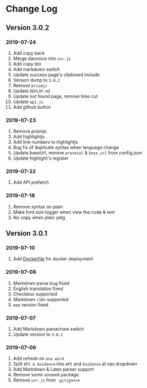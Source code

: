 # Change Log

## Version 3.0.2

### 2019-07-24

1. Add copy back
2. Merge daovoice into `usr.js`
3. Add copy btn
4. Add markdown switch
5. Update success page's clipboard include
6. Version dump to `3.0.2`
7. Remove `prismjs`
8. Update `DEPLOY.md`
9. Update not found page, remove time cut
10. Update `api.js`
11. Add github button

### 2019-07-23

1. Remove prismjs
2. Add highlightjs
3. Add line numbers to highlightjs
4. Bug fix of duplicate syntax when language change
5. Update baseUrl, remove `protocol` & `base_url` from config.json
6. Update highlight's register

### 2019-07-22

1. Add API prefetch

### 2019-07-18

1. Remove syntax on plain
2. Make font size bigger when view the code & text
3. No copy when plain yetg

## Version 3.0.1

### 2019-07-10

1. Add [Dockerfile](./Dockerfile) for docker deployment

### 2019-07-08

1. Markdown parse bug fixed
2. English translation fixed
3. Checkbox supported
4. Markdown `i18n` supported
5. `mem` version fixed

### 2019-07-07

1. Add Markdown parser/raw switch
2. Update version to `3.0.1`

### 2019-07-06

1. Add refresh on `one word`
2. Split `API & Guidance` into `API` and `Guidance` at nav.dropdown
3. Add Markdown & Latex parser support
4. Remove some unused package
5. Remove `usr.js` from `.gitignore`
